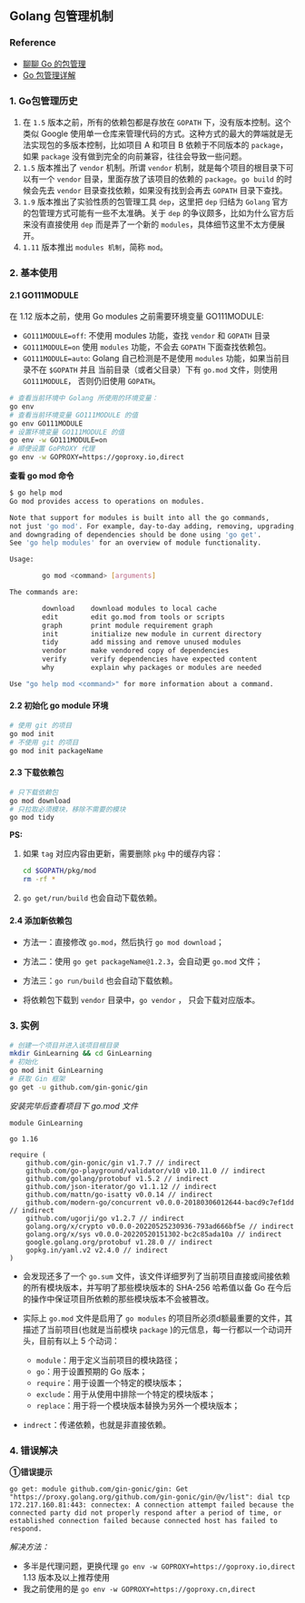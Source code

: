 ## Golang 包管理机制

### Reference

+ [聊聊 Go 的包管理](https://xie.infoq.cn/article/641f6d8632d99e6775e00bc5e)
+ [Go 包管理详解](https://zhuanlan.zhihu.com/p/92992277)

### 1. Go包管理历史

1. 在 `1.5` 版本之前，所有的依赖包都是存放在 `GOPATH` 下，没有版本控制。这个类似 Google 使用单一仓库来管理代码的方式。这种方式的最大的弊端就是无法实现包的多版本控制，比如项目 A 和项目 B 依赖于不同版本的 `package`，如果 `package` 没有做到完全的向前兼容，往往会导致一些问题。
2. `1.5` 版本推出了 `vendor` 机制。所谓 `vendor` 机制，就是每个项目的根目录下可以有一个 `vendor` 目录，里面存放了该项目的依赖的 `package`。`go build` 的时候会先去 `vendor` 目录查找依赖，如果没有找到会再去 `GOPATH` 目录下查找。
3. `1.9` 版本推出了实验性质的包管理工具 `dep`，这里把 `dep` 归结为 `Golang` 官方的包管理方式可能有一些不太准确。关于 `dep` 的争议颇多，比如为什么官方后来没有直接使用 `dep` 而是弄了一个新的 `modules`，具体细节这里不太方便展开。
4. `1.11` 版本推出 `modules 机制`，简称 `mod`。



### 2. 基本使用



#### 2.1 GO111MODULE

在 1.12 版本之前，使用 Go modules 之前需要环境变量 GO111MODULE:

- `GO111MODULE=off`: 不使用 modules 功能，查找 `vendor` 和 `GOPATH` 目录
- `GO111MODULE=on` 使用 `modules` 功能，不会去 `GOPATH` 下面查找依赖包。
- `GO111MODULE=auto`: Golang 自己检测是不是使用 `modules` 功能，如果当前目录不在 `$GOPATH` 并且 当前目录（或者父目录）下有 `go.mod` 文件，则使用 `GO111MODULE`， 否则仍旧使用 `GOPATH`。

```bash
# 查看当前环境中 Golang 所使用的环境变量：
go env
# 查看当前环境变量 GO111MODULE 的值
go env GO111MODULE
# 设置环境变量 GO111MODULE 的值 
go env -w GO111MODULE=on
# 顺便设置 GoPROXY 代理
go env -w GOPROXY=https://goproxy.io,direct
```

**查看 go mod 命令**

```bash
$ go help mod
Go mod provides access to operations on modules.

Note that support for modules is built into all the go commands,
not just 'go mod'. For example, day-to-day adding, removing, upgrading,
and downgrading of dependencies should be done using 'go get'.
See 'go help modules' for an overview of module functionality.

Usage:

        go mod <command> [arguments]

The commands are:

        download    download modules to local cache
        edit        edit go.mod from tools or scripts
        graph       print module requirement graph
        init        initialize new module in current directory
        tidy        add missing and remove unused modules
        vendor      make vendored copy of dependencies
        verify      verify dependencies have expected content
        why         explain why packages or modules are needed

Use "go help mod <command>" for more information about a command.
```

#### 2.2 初始化 go module 环境 

```bash
# 使用 git 的项目
go mod init
# 不使用 git 的项目
go mod init packageName
```

#### 2.3 下载依赖包

```bash
# 只下载依赖包
go mod download
# 只拉取必须模块，移除不需要的模块
go mod tidy
```

**PS:**

1. 如果 `tag` 对应内容由更新，需要删除 `pkg` 中的缓存内容：

   ```bash
   cd $GOPATH/pkg/mod
   rm -rf *
   ```

2. `go get/run/build` 也会自动下载依赖。



#### 2.4 添加新依赖包

+ 方法一：直接修改 `go.mod`，然后执行 `go mod download`；

+ 方法二：使用 `go get packageName@1.2.3`，会自动更 `go.mod` 文件；
+ 方法三：`go run/build` 也会自动下载依赖。
+ 将依赖包下载到 `vendor` 目录中，`go vendor` ， 只会下载对应版本。



### 3. 实例

```bash
# 创建一个项目并进入该项目根目录
mkdir GinLearning && cd GinLearning
# 初始化 
go mod init GinLearning
# 获取 Gin 框架
go get -u github.com/gin-gonic/gin
```

*安装完毕后查看项目下 go.mod 文件*

```
module GinLearning

go 1.16

require (
	github.com/gin-gonic/gin v1.7.7 // indirect
	github.com/go-playground/validator/v10 v10.11.0 // indirect
	github.com/golang/protobuf v1.5.2 // indirect
	github.com/json-iterator/go v1.1.12 // indirect
	github.com/mattn/go-isatty v0.0.14 // indirect
	github.com/modern-go/concurrent v0.0.0-20180306012644-bacd9c7ef1dd // indirect
	github.com/ugorji/go v1.2.7 // indirect
	golang.org/x/crypto v0.0.0-20220525230936-793ad666bf5e // indirect
	golang.org/x/sys v0.0.0-20220520151302-bc2c85ada10a // indirect
	google.golang.org/protobuf v1.28.0 // indirect
	gopkg.in/yaml.v2 v2.4.0 // indirect
)

```

+ 会发现还多了一个 `go.sum` 文件，该文件详细罗列了当前项目直接或间接依赖的所有模块版本，并写明了那些模块版本的 SHA-256 哈希值以备 Go 在今后的操作中保证项目所依赖的那些模块版本不会被篡改。
+ 实际上 `go.mod` 文件是启用了 `go modules` 的项目所必须d额最重要的文件，其描述了当前项目(也就是当前模块 `package` )的元信息，每一行都以一个动词开头，目前有以上 5 个动词：
  + `module`：用于定义当前项目的模块路径；
  + `go`：用于设置预期的 Go 版本；
  + `require`：用于设置一个特定的模块版本；
  + `exclude`：用于从使用中排除一个特定的模块版本；
  + `replace`：用于将一个模块版本替换为另外一个模块版本；

+ `indrect`：传递依赖，也就是非直接依赖。



### 4. 错误解决

**①错误提示**

```
go get: module github.com/gin-gonic/gin: Get "https://proxy.golang.org/github.com/gin-gonic/gin/@v/list": dial tcp 172.217.160.81:443: connectex: A connection attempt failed because the connected party did not properly respond after a period of time, or established connection failed because connected host has failed to respond.
```

*解决方法：* 

+ 多半是代理问题，更换代理 `go env -w GOPROXY=https://goproxy.io,direct` 1.13 版本及以上推荐使用 
+ 我之前使用的是 `go env -w GOPROXY=https://goproxy.cn,direct`





